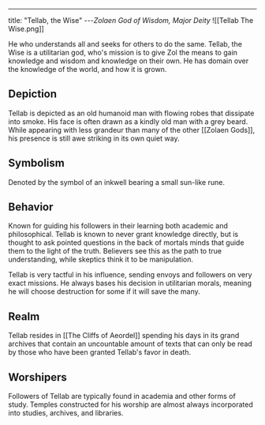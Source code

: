 ---
title: "Tellab, the Wise"
---*Zolaen God of Wisdom, Major Deity*
![[Tellab The Wise.png]]

He who understands all and seeks for others to do the same. Tellab, the Wise is a utilitarian god, who's mission is to give Zol the means to gain knowledge and wisdom and knowledge on their own. He has domain over the knowledge of the world, and how it is grown.

## Depiction
Tellab is depicted as an old humanoid man with flowing robes that dissipate into smoke. His face is often drawn as a kindly old man with a grey beard. While appearing with less grandeur than many of the other [[Zolaen Gods]],  his presence is still awe striking in its own quiet way.

## Symbolism
Denoted by the symbol of an inkwell bearing a small sun-like rune.

## Behavior
Known for guiding his followers in their learning both academic and philosophical. Tellab is known to never grant knowledge directly, but is thought to ask pointed questions in the back of mortals minds that guide them to the light of the truth. Believers see this as the path to true understanding, while skeptics think it to be manipulation.

Tellab is very tactful in his influence, sending envoys and followers on very exact missions. He always bases his decision in utilitarian morals, meaning he will choose destruction for some if it will save the many.

## Realm
Tellab resides in [[The Cliffs of Aeordel]] spending his days in its grand archives that contain an uncountable amount of texts that can only be read by those who have been granted Tellab's favor in death.

## Worshipers
Followers of Tellab are typically found in academia and other forms of study. Temples constructed for his worship are almost always incorporated into studies, archives, and libraries.